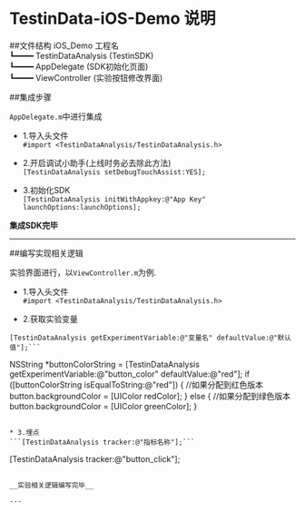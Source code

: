 # TestinData-iOS-Demo 说明

##文件结构
iOS_Demo 工程名  
┗━━━━ TestinDataAnalysis (TestinSDK)  
┗━━━━ AppDelegate (SDK初始化页面)  
┗━━━━ ViewController (实验按钮修改界面)  

##集成步骤

```AppDelegate.m```中进行集成

* 1.导入头文件  
```#import <TestinDataAnalysis/TestinDataAnalysis.h>```

* 2.开启调试小助手(上线时务必去除此方法)  
```[TestinDataAnalysis setDebugTouchAssist:YES];```

* 3.初始化SDK  
```[TestinDataAnalysis initWithAppkey:@"App Key" launchOptions:launchOptions];```

__集成SDK完毕__

---

##编写实现相关逻辑

实验界面进行，以```ViewController.m```为例.

* 1.导入头文件  
```#import <TestinDataAnalysis/TestinDataAnalysis.h>```

* 2.获取实验变量
```
[TestinDataAnalysis getExperimentVariable:@"变量名" defaultValue:@"默认值"];```

```
NSString *buttonColorString = [TestinDataAnalysis getExperimentVariable:@"button_color" defaultValue:@"red"];
if ([buttonColorString isEqualToString:@"red"]) {   //如果分配到红色版本
	button.backgroundColor = [UIColor redColor];
} else {                                            //如果分配到绿色版本
	button.backgroundColor = [UIColor greenColor];
}
```

* 3.埋点
```[TestinDataAnalysis tracker:@"指标名称"];```

```
[TestinDataAnalysis tracker:@"button_click"];
```

__实验相关逻辑编写完毕__

---
